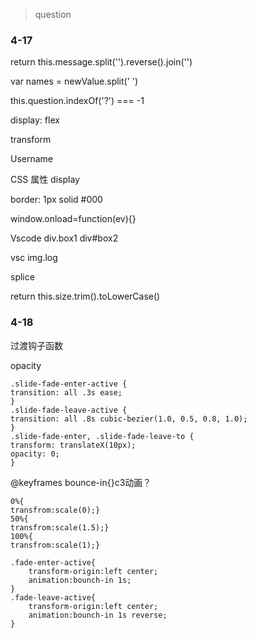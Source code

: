 > question

### 4-17

return this.message.split('').reverse().join('')

var names = newValue.split(' ')

this.question.indexOf('?') === -1

display: flex

transform

<label>Username</label>

CSS 属性 display

border: 1px solid #000

window.onload=function(ev){}

Vscode div.box1 div#box2

vsc img.log

splice

return this.size.trim().toLowerCase()

### 4-18

过渡钩子函数

opacity

```
.slide-fade-enter-active {
transition: all .3s ease;
}
.slide-fade-leave-active {
transition: all .8s cubic-bezier(1.0, 0.5, 0.8, 1.0);
}
.slide-fade-enter, .slide-fade-leave-to {
transform: translateX(10px);
opacity: 0;
}
```

@keyframes bounce-in{}c3动画？

```
0%{
transfrom:scale(0);}
50%{
transfrom:scale(1.5);}
100%{
transfrom:scale(1);}

.fade-enter-active{
	transform-origin:left center;
	animation:bounch-in 1s;
}
.fade-leave-active{
	transform-origin:left center;
	animation:bounch-in 1s reverse;
}
```


